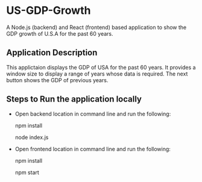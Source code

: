 # US-GDP-Growth
A Node.js (backend) and React (frontend) based application to show the GDP growth of U.S.A for the past 60 years.

## Application Description

This applictaion displays the GDP of USA for the past 60 years.
It provides a window size to display a range of years whose data is required.
The next button shows the GDP of previous years.

## Steps to Run the application locally

* Open backend location in command line and run the following:

	npm install
	
	node index.js

* Open frontend location in command line and run the following:

	npm install
	
	npm start 
